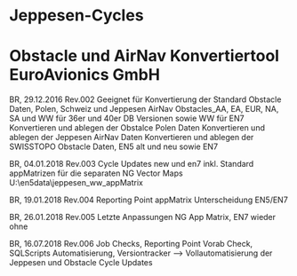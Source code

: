 # Jeppesen-Cycles
# Obstacle und AirNav Konvertiertool EuroAvionics GmbH

BR, 29.12.2016
Rev.002
Geeignet für Konvertierung der Standard Obstacle Daten, Polen, Schweiz und Jeppesen AirNav
Obstacles_AA, EA, EUR, NA, SA und WW für 36er und 40er DB Versionen sowie WW für EN7
Konvertieren und ablegen der Obstalce Polen Daten
Konvertieren und ablegen der Jeppesen AirNav Daten 
Konvertieren und ablegen der SWISSTOPO Obstacle Daten, EN5 alt und neu sowie EN7

BR, 04.01.2018
Rev.003
Cycle Updates new und en7 inkl. Standard appMatrizen für die separaten NG Vector Maps
U:\en5data\jeppesen\_ww\_appMatrix

BR, 19.01.2018
Rev.004
Reporting Point appMatrix Unterscheidung EN5/EN7

BR, 26.01.2018
Rev.005
Letzte Anpassungen NG App Matrix, EN7 wieder ohne

BR, 16.07.2018
Rev.006
Job Checks, Reporting Point Vorab Check, SQLScripts Automatisierung, Versiontracker
--> Vollautomatisierung der Jeppesen und Obstacle Cycle Updates  
